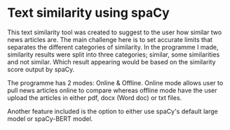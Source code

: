 # Text similarity using spaCy

This text similarity tool was created to suggest to the user how similar two news articles are. The main challenge here is to set accurate limits that separates the different categories of similarity. In the programme I made, similarity results were split into three categories; similar, some similarities and not similar. Which result appearing would be based on the similarity score output by spaCy.

The programme has 2 modes: Online & Offline. 
Online mode allows user to pull news articles online to compare whereas offline mode have the user upload the articles in either pdf, docx (Word doc) or txt files.

Another feature included is the option to either use spaCy's default large model or spaCy-BERT model.
